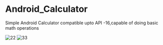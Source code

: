 # Android_Calculator
Simple Android Calculator compatible upto API -16,capable of doing basic math operations

![22](https://user-images.githubusercontent.com/60139160/124668094-fe3cee00-decd-11eb-9652-eb079de2f2e2.jpg)
![33](https://user-images.githubusercontent.com/60139160/124668164-144aae80-dece-11eb-8ddf-069a24797a72.jpg)

